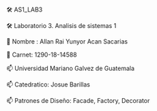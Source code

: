 🛠️ AS1_LAB3

🛠️ Laboratorio 3. Analisis de sistemas 1

💬 Nombre : Allan Rai Yunyor Acan Sacarias

💬 Carnet: 1290-18-14588

📫 Universidad Mariano Galvez de Guatemala

📫 Catedratico: Josue Barillas

📫 Patrones de Diseño: Facade, Factory, Decorator